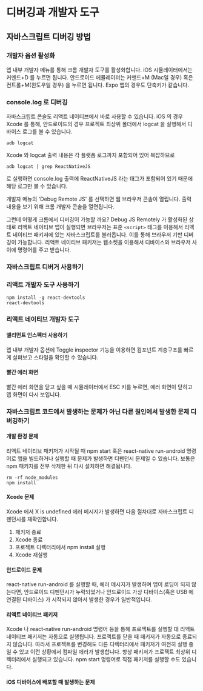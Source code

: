 # 디버깅과 개발자 도구

## 자바스크립트 디버깅 방법

### 개발자 옵션 활성화
앱 내부 개발자 메뉴를 통해 크롬 개발자 도구를 활성화합니다. 
iOS 시뮬레이터에서는 커멘드+D 를 누르면 됩니다. 안드로이드 에뮬레이터는 커맨드+M (Mac일 경우) 혹은 컨트롤+M(윈도우일 경우) 을 누르면 됩니다. 
Expo 앱의 경우도 단축키가 같습니다.

### console.log 로 디버깅
자바스크립트 콘솔도 리액트 네이티브에서 바로 사용할 수 있습니다. 
iOS 의 경우 Xcode 를 통해, 
안드로이드의 경우 프로젝트 최상위 폴더에서 logcat 을 실행해서 디바이스 로그를 볼 수 있습니다.
```
adb logcat
```

Xcode 와 logcat 출력 내용은 각 플랫폼 로그까지 포함되어 있어 복잡하므로
```
adb logcat | grep ReactNativeJS
```
로 실행하면 console.log 출력에 ReactNativeJS 라는 태그가 포함되어 있기 때문에 해당 로그만 볼 수 있습니다. 

개발자 메뉴의 'Debug Remote JS' 를 선택하면 웹 브라우저 콘솔이 열립니다. 출력 내용을 보기 위해 크롬 개발자 콘솔을 열면됩니다.

그런데 어떻게 크롬에서 디버깅이 가능할 까요? Debug JS Remotely 가 활성화된 상태로 리액트 네이티브 앱이 실행되면 브라우저는 표준 ```<script>``` 태그를 이용해서 리액트 네이티브 패키저에 있는 자바스크립트를 불러옵니다. 이를 통해 브라우저 기반 디버깅이 가능합니다. 리액트 네이티브 패키저는 웹소켓을 이용해서 디바이스와 브라우저 사이에 명령어를 주고 받습니다. 

### 자바스크립트 디버거 사용하기

### 리액트 개발자 도구 사용하기
```
npm install -g react-devtools
react-devtools
```

### 리액트 네이티브 개발자 도구
#### 엘리먼트 인스펙터 사용하기
앱 내부 개발자 옵션에 Toggle inspector 기능을 이용하면 컴포넌트 계층구조를 빠르게 살펴보고 스타일을 확인할 수 있습니다. 

#### 빨간 에러 화면
빨간 에러 화면을 닫고 싶을 때 시뮬레이터에서 ESC 키를 누르면, 에러 화면이 닫히고 앱 화면이 다시 보입니다.

### 자바스크립트 코드에서 발생하는 문제가 아닌 다른 원인에서 발생한 문제 디버깅하기

#### 개발 환경 문제
리액트 네이티브 패키저가 시작될 때
npm start 혹은 react-native run-android 명령어로 앱을 빌드하거나 실행할 때 문제가 발생하면 디펜던시 문제일 수 있습니다. 
보통은 npm 패키지를 전부 삭제한 뒤 다시 설치하면 해결됩니다.
```
rm -rf node_modules
npm install
```

#### Xcode 문제
Xcode 에서 X is undefined 에러 메시지가 발생하면 다음 절차대로 자바스크립트 디펜던시를 재확인합니다.
1. 패키저 종료
2. Xcode 종료
3. 프로젝트 디렉터리에서 npm install 실행
4. Xcode 재실행

#### 안드로이드 문제
react-native run-android 를 실행할 때, 에러 메시지가 발생하며 앱이 로딩이 되지 않는다면, 안드로이드 디펜던시가 누락되었거나 안드로이드 가상 디바이스(혹은 USB 에 연결된 디바이스) 가 시작되지 않아서 발생한 경우가 일반적입니다. 

#### 리액트 네이티브 패키저
Xcode 나 react-native run-android 명령어 등을 통해 프로젝트를 실행할 대 리액트 네이티브 패키저는 자동으로 실행됩니다. 프로젝트를 닫을 때 패키저가 자동으로 종료되지 않습니다. 따라서 프로젝트를 변경해도 다른 디렉터리에서 패키저가 여전히 실행 중일 수 있고 이런 상황에서 컴파일 에러가 발생합니다. 항상 패키저가 프로젝트 최상위 디렉터리에서 실행되고 있습니다. npm start 명령어로 직접 패키저를 실행할 수도 있습니다. 

#### iOS 디바이스에 배포할 때 발생하는 문제

<!--stackedit_data:
eyJoaXN0b3J5IjpbLTExODQzMTM2NTMsLTM2Mjc1MTUzNiwtMj
A2ODA1OTM3MCwtNDkyMDA2MDYwLC0xNTU0NTY2NDgzLDE4OTI5
NjM0NDMsOTE4MzUwNzk4XX0=
-->